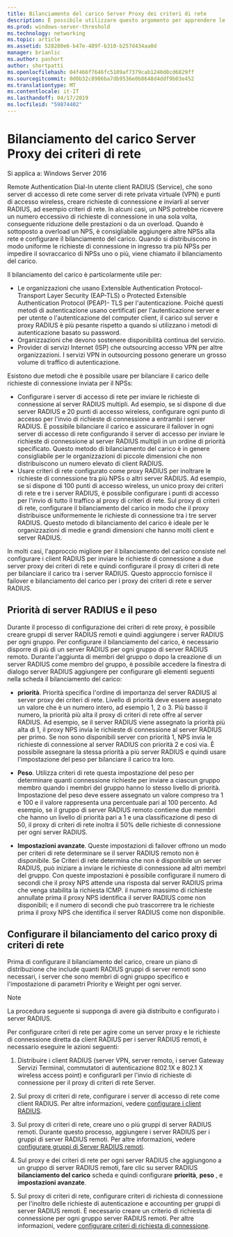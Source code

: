 ```yaml
---
title: Bilanciamento del carico Server Proxy dei criteri di rete
description: È possibile utilizzare questo argomento per apprendere le funzionalità VPN di Windows 10 e Windows Server 2016.
ms.prod: windows-server-threshold
ms.technology: networking
ms.topic: article
ms.assetid: 528280e6-b47e-489f-b310-b257d434aa0d
manager: brianlic
ms.author: pashort
author: shortpatti
ms.openlocfilehash: 04f466f7646fc5109af7379cab1240d8cd6829ff
ms.sourcegitcommit: 0d0b32c8986ba7db9536e0b8648d4ddf9b03e452
ms.translationtype: MT
ms.contentlocale: it-IT
ms.lasthandoff: 04/17/2019
ms.locfileid: "59874402"
---
```

# <a name="nps-proxy-server-load-balancing"></a>Bilanciamento del carico Server Proxy dei criteri di rete

Si applica a: Windows Server 2016

Remote Authentication Dial-In utente client RADIUS (Service), che sono server di accesso di rete come server di rete privata virtuale (VPN) e punti di accesso wireless, creare richieste di connessione e inviarli al server RADIUS, ad esempio criteri di rete. In alcuni casi, un NPS potrebbe ricevere un numero eccessivo di richieste di connessione in una sola volta, conseguente riduzione delle prestazioni o da un overload. Quando è sottoposto a overload un NPS, è consigliabile aggiungere altre NPSs alla rete e configurare il bilanciamento del carico. Quando si distribuiscono in modo uniforme le richieste di connessione in ingresso tra più NPSs per impedire il sovraccarico di NPSs uno o più, viene chiamato il bilanciamento del carico.

Il bilanciamento del carico è particolarmente utile per:

- Le organizzazioni che usano Extensible Authentication Protocol-Transport Layer Security \(EAP-TLS\) o Protected Extensible Authentication Protocol \(PEAP\)- TLS per l'autenticazione. Poiché questi metodi di autenticazione usano certificati per l'autenticazione server e per utente o l'autenticazione del computer client, il carico sul server e proxy RADIUS è più pesante rispetto a quando si utilizzano i metodi di autenticazione basato su password.
- Organizzazioni che devono sostenere disponibilità continua del servizio.
- Provider di servizi Internet \(ISP\) che outsourcing accesso VPN per altre organizzazioni. I servizi VPN in outsourcing possono generare un grosso volume di traffico di autenticazione.

Esistono due metodi che è possibile usare per bilanciare il carico delle richieste di connessione inviata per il NPSs:

- Configurare i server di accesso di rete per inviare le richieste di connessione al server RADIUS multipli. Ad esempio, se si dispone di due server RADIUS e 20 punti di accesso wireless, configurare ogni punto di accesso per l'invio di richieste di connessione a entrambi i server RADIUS. È possibile bilanciare il carico e assicurare il failover in ogni server di accesso di rete configurando il server di accesso per inviare le richieste di connessione al server RADIUS multipli in un ordine di priorità specificato. Questo metodo di bilanciamento del carico è in genere consigliabile per le organizzazioni di piccole dimensioni che non distribuiscono un numero elevato di client RADIUS.
- Usare criteri di rete configurato come proxy RADIUS per inoltrare le richieste di connessione tra più NPSs o altri server RADIUS. Ad esempio, se si dispone di 100 punti di accesso wireless, un unico proxy dei criteri di rete e tre i server RADIUS, è possibile configurare i punti di accesso per l'invio di tutto il traffico al proxy di criteri di rete. Sul proxy di criteri di rete, configurare il bilanciamento del carico in modo che il proxy distribuisce uniformemente le richieste di connessione tra i tre server RADIUS. Questo metodo di bilanciamento del carico è ideale per le organizzazioni di medie e grandi dimensioni che hanno molti client e server RADIUS.

In molti casi, l'approccio migliore per il bilanciamento del carico consiste nel configurare i client RADIUS per inviare le richieste di connessione a due server proxy dei criteri di rete e quindi configurare il proxy di criteri di rete per bilanciare il carico tra i server RADIUS. Questo approccio fornisce il failover e bilanciamento del carico per i proxy dei criteri di rete e server RADIUS.

## <a name="radius-server-priority-and-weight"></a>Priorità di server RADIUS e il peso

Durante il processo di configurazione dei criteri di rete proxy, è possibile creare gruppi di server RADIUS remoti e quindi aggiungere i server RADIUS per ogni gruppo. Per configurare il bilanciamento del carico, è necessario disporre di più di un server RADIUS per ogni gruppo di server RADIUS remoto. Durante l'aggiunta di membri del gruppo o dopo la creazione di un server RADIUS come membro del gruppo, è possibile accedere la finestra di dialogo server RADIUS aggiungere per configurare gli elementi seguenti nella scheda il bilanciamento del carico:

- **priorità**. Priorità specifica l'ordine di importanza del server RADIUS al server proxy dei criteri di rete. Livello di priorità deve essere assegnato un valore che è un numero intero, ad esempio 1, 2 o 3. Più basso il numero, la priorità più alta il proxy di criteri di rete offre al server RADIUS. Ad esempio, se il server RADIUS viene assegnato la priorità più alta di 1, il proxy NPS invia le richieste di connessione al server RADIUS per primo. Se non sono disponibili server con priorità 1, NPS invia le richieste di connessione al server RADIUS con priorità 2 e così via. È possibile assegnare la stessa priorità a più server RADIUS e quindi usare l'impostazione del peso per bilanciare il carico tra loro.

- **Peso**. Utilizza criteri di rete questa impostazione del peso per determinare quanti connessione richieste per inviare a ciascun gruppo membro quando i membri del gruppo hanno lo stesso livello di priorità. Impostazione del peso deve essere assegnato un valore compreso tra 1 e 100 e il valore rappresenta una percentuale pari al 100 percento. Ad esempio, se il gruppo di server RADIUS remoto contiene due membri che hanno un livello di priorità pari a 1 e una classificazione di peso di 50, il proxy di criteri di rete inoltra il 50% delle richieste di connessione per ogni server RADIUS.

- **Impostazioni avanzate**. Queste impostazioni di failover offrono un modo per criteri di rete determinare se il server RADIUS remoto non è disponibile. Se Criteri di rete determina che non è disponibile un server RADIUS, può iniziare a inviare le richieste di connessione ad altri membri del gruppo. Con queste impostazioni è possibile configurare il numero di secondi che il proxy NPS attende una risposta dal server RADIUS prima che venga stabilita la richiesta ICMP. il numero massimo di richieste annullate prima il proxy NPS identifica il server RADIUS come non disponibili; e il numero di secondi che può trascorrere tra le richieste prima il proxy NPS che identifica il server RADIUS come non disponibile.

## <a name="configure-nps-proxy-load-balancing"></a>Configurare il bilanciamento del carico proxy di criteri di rete

Prima di configurare il bilanciamento del carico, creare un piano di distribuzione che include quanti RADIUS gruppi di server remoti sono necessari, i server che sono membri di ogni gruppo specifico e l'impostazione di parametri Priority e Weight per ogni server.

>[!NOTE]
>La procedura seguente si supponga di avere già distribuito e configurato i server RADIUS.

Per configurare criteri di rete per agire come un server proxy e le richieste di connessione diretta da client RADIUS per i server RADIUS remoti, è necessario eseguire le azioni seguenti:

1. Distribuire i client RADIUS \(server VPN, server remoto, i server Gateway Servizi Terminal, commutatori di autenticazione 802.1X e 802.1 X wireless access point\) e configurarli per l'invio di richieste di connessione per il proxy di criteri di rete Server.

2. Sul proxy di criteri di rete, configurare i server di accesso di rete come client RADIUS. Per altre informazioni, vedere [configurare i client RADIUS](https://docs.microsoft.com/windows-server/networking/technologies/nps/nps-radius-clients-configure).

3. Sul proxy di criteri di rete, creare uno o più gruppi di server RADIUS remoti. Durante questo processo, aggiungere i server RADIUS per i gruppi di server RADIUS remoti. Per altre informazioni, vedere [configurare gruppi di Server RADIUS remoti](https://docs.microsoft.com/windows-server/networking/technologies/nps/nps-crp-rrsg-configure).

4. Sul proxy e dei criteri di rete per ogni server RADIUS che aggiungono a un gruppo di server RADIUS remoti, fare clic su server RADIUS **bilanciamento del carico** scheda e quindi configurare **priorità**, **peso** , e **impostazioni avanzate**.

5. Sul proxy di criteri di rete, configurare criteri di richiesta di connessione per l'inoltro delle richieste di autenticazione e accounting per gruppi di server RADIUS remoti. È necessario creare un criterio di richiesta di connessione per ogni gruppo server RADIUS remoti. Per altre informazioni, vedere [configurare criteri di richiesta di connessione](https://docs.microsoft.com/windows-server/networking/technologies/nps/nps-crp-configure).


